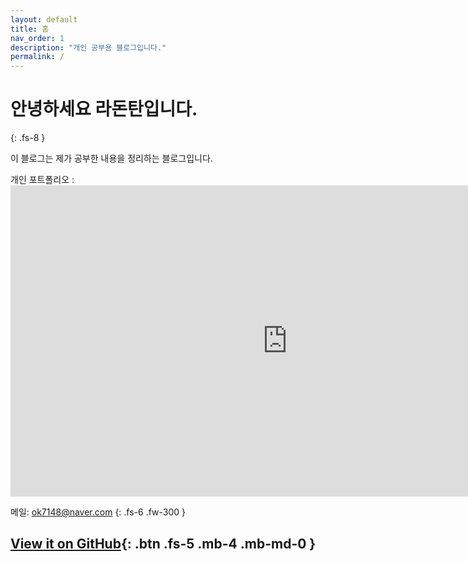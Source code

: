 ```yaml
---
layout: default
title: 홈
nav_order: 1
description: "개인 공부용 블로그입니다."
permalink: /
---
```

# 안녕하세요 라돈탄입니다.
{: .fs-8 }

이 블로그는 제가 공부한 내용을 정리하는 블로그입니다.  

개인 포트폴리오 : <iframe width="885" height="498" src="https://www.youtube.com/embed/Ooh_s8fSd1k" title="[Unity3D] RPG 개인 포트폴리오" frameborder="0" allow="accelerometer; autoplay; clipboard-write; encrypted-media; gyroscope; picture-in-picture; web-share" allowfullscreen></iframe>

메일: ok7148@naver.com
{: .fs-6 .fw-300 }

[View it on GitHub](https://github.com/jjsok73379/jjsok73379.github.io.git){: .btn .fs-5 .mb-4 .mb-md-0 }
---  